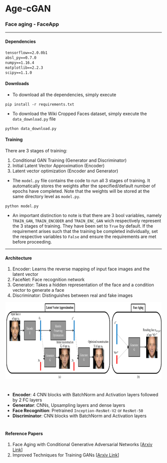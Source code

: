 # Age-cGAN
### Face aging - FaceApp
---
#### Dependencies
```
tensorflow==2.0.0b1
absl_py==0.7.0
numpy==1.16.4
matplotlib==2.2.3
scipy==1.1.0
```
#### Downloads
- To download all the dependencies, simply execute 
```
pip install -r requirements.txt
```
- To download the Wiki Cropped Faces dataset, simply execute the `data_download.py` file
```
python data_download.py
```
#### Training
There are 3 stages of training:
1. Conditional GAN Training (Generator and Discriminator)
2. Initial Latent Vector Approximation (Encoder)
3. Latent vector optimization (Encoder and Generator)
- The `model.py` file contains the code to run all 3 stages of training. It automatically stores the weights after the specified/default number of epochs have completed. Note that the weights will be stored at the same directory level as `model.py`.
```
python model.py
```
- An important distinction to note is that there are 3 bool variables, namely `TRAIN_GAN`, `TRAIN_ENCODER` and `TRAIN_ENC_GAN` wich respectively represent the 3 stages of training. They have been set to `True` by default. If the requirement arises such that the training be completed individually, set the respective variables to `False` and ensure the requirements are met before proceeding.
---
#### Architecture
1. Encoder: Learns the reverse mapping of input face images and the latent vector
2. FaceNet: Face recognition network
3. Generator: Takes a hidden representation of the face and a condition vector to generate a face
4. Discriminator: Distinguishes between real and fake images

<img src="../assets/face_aging.png" width="960px" height="246px"/>

#
- **Encoder**: 4 CNN blocks with BatchNorm and Activation layers followed by 2 FC layers
- **Generator**: CNNs, Upsampling layers and dense layers
- **Face Recognition**: Pretrained `Inception-ResNet-V2` or `ResNet-50`
- **Discriminator**: CNN blocks with BatchNorm and Activation layers
#
#### Reference Papers
1. Face Aging with Conditional Generative Adversarial Networks [[Arxiv Link](https://arxiv.org/abs/1702.01983)]
2. Improved Techniques for Training GANs [[Arxiv Link](https://arxiv.org/pdf/1606.03498.pdf)]
